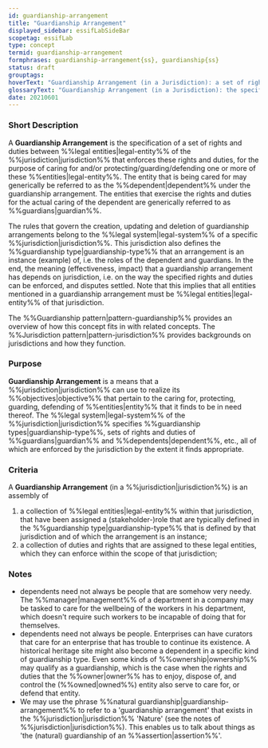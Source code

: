 ```yaml
---
id: guardianship-arrangement
title: "Guardianship Arrangement"
displayed_sidebar: essifLabSideBar
scopetag: essifLab
type: concept
termid: guardianship-arrangement
formphrases: guardianship-arrangement{ss}, guardianship{ss}
status: draft
grouptags:
hoverText: "Guardianship Arrangement (in a Jurisdiction): a set of rights and duties between Legal Entities of the Jurisdiction that have been established and are enforced within that Jurisdiction for the purpose of caring for and/or protecting/guarding/defending one or more of these Entities."
glossaryText: "Guardianship Arrangement (in a Jurisdiction): the specification of a set of rights and duties between %%legal entities^legal-entity%% of the %%jurisdiction^jurisdiction%% that enforces these rights and duties, for the purpose of caring for and/or protecting/guarding/defending one or more of these %%entities^legal-entity%%."
date: 20210601
---
```


### Short Description
A **Guardianship Arrangement** is the specification of a set of rights and duties between %%legal entities|legal-entity%% of the %%jurisdiction|jurisdiction%% that enforces these rights and duties, for the purpose of caring for and/or protecting/guarding/defending one or more of these %%entities|legal-entity%%. The entity that is being cared for may generically be referred to as the %%dependent|dependent%% under the guardianship arrangement. The entities that exercise the rights and duties for the actual caring of the dependent are generically referred to as %%guardians|guardian%%.

The rules that govern the creation, updating and deletion of guardianship arrangements belong to the %%legal system|legal-system%% of a specific %%jurisdiction|jurisdiction%%. This jurisdiction also defines the %%guardianship type|guardianship-type%% that an arrangement is an instance (example) of, i.e. the roles of the dependent and guardians. In the end, the meaning (effectiveness, impact) that a guardianship arrangement has depends on jurisdiction, i.e. on the way the specified rights and duties can be enforced, and disputes settled. Note that this implies that all entities mentioned in a guardianship arrangement must be %%legal entities|legal-entity%% of that jurisdiction.

The %%Guardianship pattern|pattern-guardianship%% provides an overview of how this concept fits in with related concepts.
The %%Jurisdiction pattern|pattern-jurisdiction%% provides backgrounds on jurisdictions and how they function.

### Purpose
**Guardianship Arrangement** is a means that a %%jurisdiction|jurisdiction%% can use to realize its %%objectives|objective%% that pertain to the caring for, protecting, guarding, defending of %%entities|entity%% that it finds to be in need thereof. The %%legal system|legal-system%% of the %%jurisdiction|jurisdiction%% specifies %%guardianship types|guardianship-type%%, sets of rights and duties of %%guardians|guardian%% and %%dependents|dependent%%, etc., all of which are enforced by the jurisdiction by the extent it finds appropriate.

### Criteria
A **Guardianship Arrangement** (in a %%jurisdiction|jurisdiction%%) is an assembly of
1. a collection of %%legal entities|legal-entity%% within that jurisdiction, that have been assigned a (stakeholder-)role that are typically defined in the %%guardianship type|guardianship-type%% that is defined by that jurisdiction and of which the arrangement is an instance;
2. a collection of duties and rights that are assigned to these legal entities, which they can enforce within the scope of that jurisdiction;

### Notes
- dependents need not always be people that are somehow very needy. The %%manager|management%% of a department in a company may be tasked to care for the wellbeing of the workers in his department, which doesn't require such workers to be incapable of doing that for themselves.
- dependents need not always be people. Enterprises can have curators that care for an enterprise that has trouble to continue its existence. A historical heritage site might also become a dependent in a specific kind of guardianship type. Even some kinds of %%ownership|ownership%% may qualify as a guardianship, which is the case when the rights and duties that the %%owner|owner%% has to enjoy, dispose of, and control the (%%owned|owned%%) entity also serve to care for, or defend that entity.
- We may use the phrase %%natural guardianship|guardianship-arrangement%% to refer to a 'guardianship arrangement' that exists in the %%jurisdiction|jurisdiction%% 'Nature' (see the notes of %%jurisdiction|jurisdiction%%). This enables us to talk about things as 'the (natural) guardianship of an %%assertion|assertion%%'.
